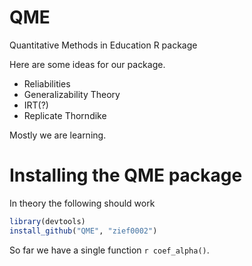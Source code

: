 QME
===

Quantitative Methods in Education R package


Here are some ideas for our package. 

- Reliabilities
- Generalizability Theory
- IRT(?)
- Replicate Thorndike



Mostly we are learning.


Installing the QME package
======

In theory the following should work

```r
library(devtools)
install_github("QME", "zief0002")
```


So far we have a single function `r coef_alpha()`.
